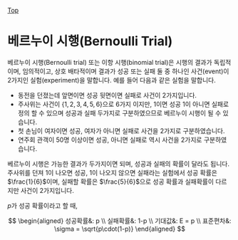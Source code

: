 [Top](index.md)

# 베르누이 시행(Bernoulli Trial)

베르누이 시행(Bernoulli trial) 또는 이항 시행(binomial trial)은 시행의 결과가 독립적이며, 임의적이고, 상호 배타적이며 결과가 성공 또는 실패 둘 중 하나인 사건(event)이 2가지인 실험(experiment)을 말합니다. 예를 들어 다음과 같은 실험을 말합니다.

- 동전을 던졌는데 앞면이면 성공 뒷면이면 실패로 사건이 2가지입니다.
- 주사위는 사건이 $\{ 1, 2, 3, 4, 5, 6\}$으로 6가지 이지만, 1이면 성공 1이 아니면 실패로 정의 할 수 있으며 성공과 실패 두가지로 구분하였으므로 베르누이 시행이 될 수 있습니다.
- 첫 손님이 여자이면 성공, 여자가 아니면 실패로 사건을 2가지로 구분하였습니다.
- 연주회 관객이 50명 이상이면 성공, 아니면 실패로 역시 사건을 2가지로 구분하였습니다.

베르누이 시행은 가능한 결과가 두가지이면 되며, 성공과 실패의 확률이 달라도 됩니다. 주사위를 던져 1이 나오면 성공, 1이 나오지 않으면 실패라는 실험에서 성공 확률은 $\frac{1}{6}$이며, 실패할 확률은 $\frac{5}{6}$으로 성공 확률과 실패확률이 다르지만 사건이 2가지입니다.

$p$가 성공 확률이라고 할 때,

$$
\begin{aligned}
성공확률&: p \\
실패확률&: 1-p \\
기대값&: E = p \\
표준편차&: \sigma = \sqrt{p\cdot(1-p)}
\end{aligned}
$$

